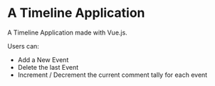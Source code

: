 # A Timeline Application

A Timeline Application made with Vue.js.

Users can:
- Add a New Event
- Delete the last Event
- Increment / Decrement the current comment tally for each event